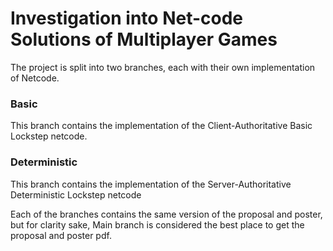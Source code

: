  # Investigation into Net-code Solutions of Multiplayer Games
  
 The project is split into two branches, each with their own implementation of Netcode.
 
 ### Basic
 This branch contains the implementation of the Client-Authoritative Basic Lockstep netcode.
 
 ### Deterministic
 This branch contains the implementation of the Server-Authoritative Deterministic Lockstep netcode
 
 Each of the branches contains the same version of the proposal and poster, but for clarity sake, 
 Main branch is considered the best place to get the proposal and poster pdf.
